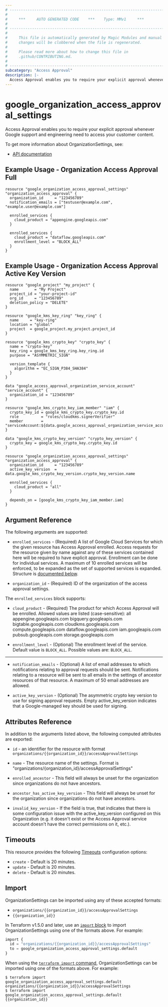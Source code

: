 ```yaml
---
# ----------------------------------------------------------------------------
#
#     ***     AUTO GENERATED CODE    ***    Type: MMv1     ***
#
# ----------------------------------------------------------------------------
#
#     This file is automatically generated by Magic Modules and manual
#     changes will be clobbered when the file is regenerated.
#
#     Please read more about how to change this file in
#     .github/CONTRIBUTING.md.
#
# ----------------------------------------------------------------------------
subcategory: "Access Approval"
description: |-
  Access Approval enables you to require your explicit approval whenever Google support and engineering need to access your customer content.
---
```


# google_organization_access_approval_settings

Access Approval enables you to require your explicit approval whenever Google support and engineering need to access your customer content.


To get more information about OrganizationSettings, see:

* [API documentation](https://cloud.google.com/access-approval/docs/reference/rest/v1/organizations)

## Example Usage - Organization Access Approval Full


```hcl
resource "google_organization_access_approval_settings" "organization_access_approval" {
  organization_id     = "123456789"
  notification_emails = ["testuser@example.com", "example.user@example.com"]

  enrolled_services {
  	cloud_product = "appengine.googleapis.com"
  }

  enrolled_services {
  	cloud_product = "dataflow.googleapis.com"
  	enrollment_level = "BLOCK_ALL"
  }
}
```
## Example Usage - Organization Access Approval Active Key Version


```hcl
resource "google_project" "my_project" {
  name       = "My Project"
  project_id = "your-project-id"
  org_id     = "123456789"
  deletion_policy = "DELETE"
}

resource "google_kms_key_ring" "key_ring" {
  name     = "key-ring"
  location = "global"
  project  = google_project.my_project.project_id
}

resource "google_kms_crypto_key" "crypto_key" {
  name = "crypto-key"
  key_ring = google_kms_key_ring.key_ring.id
  purpose = "ASYMMETRIC_SIGN"

  version_template {
    algorithm = "EC_SIGN_P384_SHA384"
  }
}

data "google_access_approval_organization_service_account" "service_account" {
  organization_id = "123456789"
}

resource "google_kms_crypto_key_iam_member" "iam" {
  crypto_key_id = google_kms_crypto_key.crypto_key.id
  role          = "roles/cloudkms.signerVerifier"
  member        = "serviceAccount:${data.google_access_approval_organization_service_account.service_account.account_email}"
}

data "google_kms_crypto_key_version" "crypto_key_version" {
  crypto_key = google_kms_crypto_key.crypto_key.id
}

resource "google_organization_access_approval_settings" "organization_access_approval" {
  organization_id     = "123456789"
  active_key_version  = data.google_kms_crypto_key_version.crypto_key_version.name

  enrolled_services {
  	cloud_product = "all"
  }

  depends_on = [google_kms_crypto_key_iam_member.iam]
}
```

## Argument Reference

The following arguments are supported:


* `enrolled_services` -
  (Required)
  A list of Google Cloud Services for which the given resource has Access Approval enrolled.
  Access requests for the resource given by name against any of these services contained here will be required
  to have explicit approval. Enrollment can be done for individual services.
  A maximum of 10 enrolled services will be enforced, to be expanded as the set of supported services is expanded.
  Structure is [documented below](#nested_enrolled_services).

* `organization_id` -
  (Required)
  ID of the organization of the access approval settings.


<a name="nested_enrolled_services"></a>The `enrolled_services` block supports:

* `cloud_product` -
  (Required)
  The product for which Access Approval will be enrolled. Allowed values are listed (case-sensitive):
    all
    appengine.googleapis.com
    bigquery.googleapis.com
    bigtable.googleapis.com
    cloudkms.googleapis.com
    compute.googleapis.com
    dataflow.googleapis.com
    iam.googleapis.com
    pubsub.googleapis.com
    storage.googleapis.com

* `enrollment_level` -
  (Optional)
  The enrollment level of the service.
  Default value is `BLOCK_ALL`.
  Possible values are: `BLOCK_ALL`.

- - -


* `notification_emails` -
  (Optional)
  A list of email addresses to which notifications relating to approval requests should be sent.
  Notifications relating to a resource will be sent to all emails in the settings of ancestor
  resources of that resource. A maximum of 50 email addresses are allowed.

* `active_key_version` -
  (Optional)
  The asymmetric crypto key version to use for signing approval requests.
  Empty active_key_version indicates that a Google-managed key should be used for signing.



## Attributes Reference

In addition to the arguments listed above, the following computed attributes are exported:

* `id` - an identifier for the resource with format `organizations/{{organization_id}}/accessApprovalSettings`

* `name` -
  The resource name of the settings. Format is "organizations/{organization_id}/accessApprovalSettings"

* `enrolled_ancestor` -
  This field will always be unset for the organization since organizations do not have ancestors.

* `ancestor_has_active_key_version` -
  This field will always be unset for the organization since organizations do not have ancestors.

* `invalid_key_version` -
  If the field is true, that indicates that there is some configuration issue with the active_key_version
  configured on this Organization (e.g. it doesn't exist or the Access Approval service account doesn't have the
  correct permissions on it, etc.).


## Timeouts

This resource provides the following
[Timeouts](https://developer.hashicorp.com/terraform/plugin/sdkv2/resources/retries-and-customizable-timeouts) configuration options:

- `create` - Default is 20 minutes.
- `update` - Default is 20 minutes.
- `delete` - Default is 20 minutes.

## Import


OrganizationSettings can be imported using any of these accepted formats:

* `organizations/{{organization_id}}/accessApprovalSettings`
* `{{organization_id}}`


In Terraform v1.5.0 and later, use an [`import` block](https://developer.hashicorp.com/terraform/language/import) to import OrganizationSettings using one of the formats above. For example:

```tf
import {
  id = "organizations/{{organization_id}}/accessApprovalSettings"
  to = google_organization_access_approval_settings.default
}
```

When using the [`terraform import` command](https://developer.hashicorp.com/terraform/cli/commands/import), OrganizationSettings can be imported using one of the formats above. For example:

```
$ terraform import google_organization_access_approval_settings.default organizations/{{organization_id}}/accessApprovalSettings
$ terraform import google_organization_access_approval_settings.default {{organization_id}}
```
